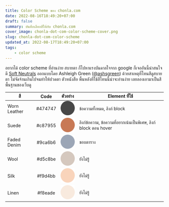 ```yaml
---
title: Color Scheme ของ chonla.com
date: 2022-08-16T18:49:20+07:00
draft: false
summary: บันทึกเลือกสีให้กับ chonla.com
cover_image: chonla-dot-com-color-scheme-cover.png
slug: chonla-dot-com-color-scheme
updated_at: 2022-08-17T18:49:20+07:00
tags:
    - color scheme
---
```


อยากได้ color scheme ที่อ่านง่าย สบายตา ก็ไปหาแรงบันดาลใจจาก google ก็เจออันนี้น่าสนใจดี [Soft Neutrals](https://dribbble.com/shots/10053442-neutrals) ออกแบบโดย Ashleigh Green ([@ashsgreen](https://dribbble.com/ashsgreen)) ด้วยสาเหตุที่โทนสีดูสบายตา ไม่จัดจ้านเกินไปจนทำให้ปวดตา ตัวหนังสือ พื้นหลังที่ใช้สีโทนนี้น่าจะอ่านง่าย เลยลองเอามาเป็นสีพื้นฐานของเว็บดู

| สี | Code | ตัวอย่าง | Element ที่ใช้ |
| - | :-: | :-: | - |
| Worn Leather | #474747 | ![](worn-leather.svg) | ข้อความทั้งหมด, ลิงก์ block |
| Suede | #c87955 | ![](suede.svg) | ลิงก์ข้อความ, ข้อความที่อยากเน้นเป็นพิเศษ, ลิงก์ block ตอน hover |
| Faded Denim | #9ca6b6 | ![](faded-denim.svg) | ขอบตาราง |
| Wool | #d5c8be | ![](wool.svg) | ยังไม่รู้ |
| Silk | #f9d4bb | ![](silk.svg) | ยังไม่รู้ |
| Linen | #f8eade | ![](linen.svg) | ยังไม่รู้ |

